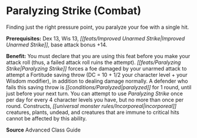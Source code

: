 ﻿---
cssclass: [feats]

---
# Paralyzing Strike (Combat)

Finding just the right pressure point, you paralyze your foe with a single hit.

**Prerequisites:** Dex 13, Wis 13, _[[feats/Improved Unarmed Strike|Improved Unarmed Strike]]_, base attack bonus +14.

**Benefit:** You must declare that you are using this feat before you make your attack roll (thus, a failed attack roll ruins the attempt). _[[feats/Paralyzing Strike|Paralyzing Strike]]_ forces a foe damaged by your unarmed attack to attempt a Fortitude saving throw (DC = 10 + 1/2 your character level + your Wisdom modifier), in addition to dealing damage normally. A defender who fails this saving throw is _[[conditions/Paralyzed|paralyzed]]_ for 1 round, until just before your next turn. You can attempt to use _Paralyzing Strike_ once per day for every 4 character levels you have, but no more than once per round. Constructs, _[[universal monster rules/Incorporeal|incorporeal]]_ creatures, plants, undead, and creatures that are immune to critical hits cannot be affected by this ability.

**Source** Advanced Class Guide